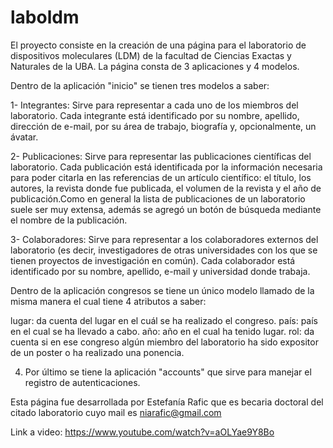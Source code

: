 # laboldm

El proyecto consiste en la creación de una página para el laboratorio de dispositivos moleculares (LDM) de la facultad de Ciencias Exactas y Naturales de la UBA. La página consta de 3 aplicaciones y 4 modelos.

Dentro de la aplicación "inicio" se tienen tres modelos a saber:

1- Integrantes: Sirve para representar a cada uno de los miembros del laboratorio. Cada integrante está identificado por su nombre, apellido, dirección de e-mail, por su área de trabajo, biografía y, opcionalmente, un ávatar. 

2- Publicaciones: Sirve para representar las publicaciones científicas del laboratorio. Cada publicación está identificada por la información necesaria para poder citarla en las referencias de un artículo científico: el título, los autores, la revista donde fue publicada, el volumen de la revista y el año de publicación.Como en general la lista de publicaciones de un laboratorio suele ser muy extensa, además se agregó un botón de búsqueda mediante el nombre de la publicación.

3- Colaboradores: Sirve para representar a los colaboradores externos del laboratorio (es decir, investigadores de otras universidades con los que se tienen proyectos de investigación en común). Cada colaborador está identificado por su nombre, apellido, e-mail y universidad donde trabaja. 

Dentro de la aplicación congresos se tiene un único modelo llamado de la misma manera el cual tiene 4 atributos a saber:

lugar: da cuenta del lugar en el cuál se ha realizado el congreso.
país: país en el cual se ha llevado a cabo.
año: año en el cual ha tenido lugar.
rol: da cuenta si en ese congreso algún miembro del laboratorio ha sido expositor de un poster o ha realizado una ponencia.

4. Por último se tiene la aplicación "accounts" que sirve para manejar el registro de autenticaciones. 

Esta página fue desarrollada por Estefanía Rafic que es becaria doctoral del citado laboratorio cuyo mail es niarafic@gmail.com

Link a video: https://www.youtube.com/watch?v=aOLYae9Y8Bo